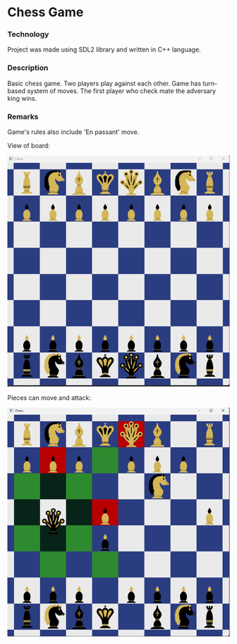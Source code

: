# Chess Game

### Technology
Project was made using SDL2 library and written in C++ language.

### Description
Basic chess game. Two players play against each other.
Game has turn-based system of moves.
The first player who check mate the adversary king wins.

### Remarks
Game's rules also include 'En passant' move.

View of board:

 ![Board view](./docImg/board.png)

 Pieces can move and attack:

 ![Example move](./docImg/example_move.png)
